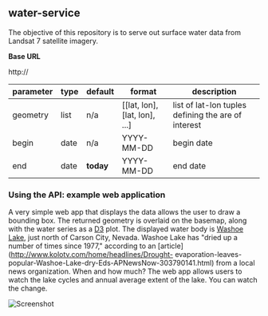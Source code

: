 ## water-service

The objective of this repository is to serve out surface water data from
Landsat 7 satellite imagery.  

**Base URL**

http://

| parameter | type  | default         | format      | description                                         |
|-----------|-------|-----------------|-------------|-----------------------------------------------------|
| geometry  | list  | n/a             | [[lat, lon], [lat, lon], ...]        | list of lat-lon tuples defining the are of interest |
| begin     | date  | n/a             | YYYY-MM-DD  | begin date                                          |
| end       | date  | **today**       | YYYY-MM-DD  | end date                                            |



### Using the API: **example web application**

A very simple web app that displays the data allows the user to draw a
bounding box.  The returned geometry is overlaid on the basemap, along with
the water series as a [D3](http://d3js.org/) plot.  The displayed water body
is [Washoe Lake](https://en.wikipedia.org/wiki/Washoe_Lake), just north of
Carson City, Nevada.  Washoe Lake has "dried up a number of times since 1977,"
according to an [article](http://www.kolotv.com/home/headlines/Drought-
evaporation-leaves-popular-Washoe-Lake-dry-Eds-APNewsNow-303790141.html) from
a local news organization.  When and how much?  The web app allows users to
watch the lake cycles and annual average extent of the lake.  You can watch
the change.

![Screenshot](http://i.imgur.com/AzFhiAB.gif)